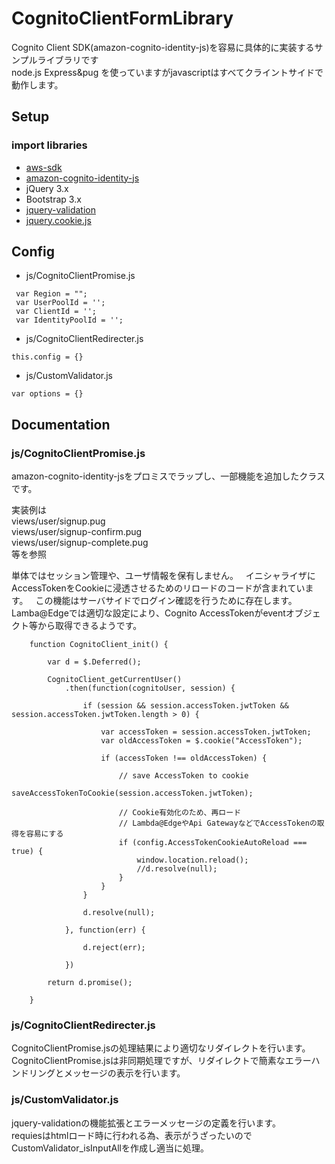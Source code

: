# CognitoClientFormLibrary
  
Cognito Client SDK(amazon-cognito-identity-js)を容易に具体的に実装するサンプルライブラリです  
node.js Express&pug を使っていますがjavascriptはすべてクライントサイドで動作します。  
  
## Setup

### import libraries
* [aws-sdk](https://github.com/aws/aws-sdk-js)
* [amazon-cognito-identity-js](https://github.com/aws/amazon-cognito-identity-js)
* jQuery 3.x
* Bootstrap 3.x
* [jquery-validation](https://github.com/jquery-validation/jquery-validation)
* [jquery.cookie.js](https://github.com/carhartl/jquery-cookie)

## Config

* js/CognitoClientPromise.js

```
 var Region = "";
 var UserPoolId = '';
 var ClientId = '';
 var IdentityPoolId = '';
```

* js/CognitoClientRedirecter.js

```
this.config = {}
```

* js/CustomValidator.js

```
var options = {}
```

## Documentation

### js/CognitoClientPromise.js
  
amazon-cognito-identity-jsをプロミスでラップし、一部機能を追加したクラスです。  
  
実装例は  
views/user/signup.pug  
views/user/signup-confirm.pug  
views/user/signup-complete.pug  
等を参照  
  
単体ではセッション管理や、ユーザ情報を保有しません。  
イニシャライザにAccessTokenをCookieに浸透させるためのリロードのコードが含まれています。  
この機能はサーバサイドでログイン確認を行うために存在します。  
Lamba@Edgeでは適切な設定により、Cognito AccessTokenがeventオブジェクト等から取得できるようです。  

```
    function CognitoClient_init() {

        var d = $.Deferred();

        CognitoClient_getCurrentUser()
            .then(function(cognitoUser, session) {

                if (session && session.accessToken.jwtToken && session.accessToken.jwtToken.length > 0) {

                    var accessToken = session.accessToken.jwtToken;
                    var oldAccessToken = $.cookie("AccessToken");

                    if (accessToken !== oldAccessToken) {

                        // save AccessToken to cookie
                        saveAccessTokenToCookie(session.accessToken.jwtToken);

                        // Cookie有効化のため、再ロード
                        // Lambda@EdgeやApi GatewayなどでAccessTokenの取得を容易にする
                        if (config.AccessTokenCookieAutoReload === true) {
                            window.location.reload();
                            //d.resolve(null);
                        }
                    }
                }

                d.resolve(null);

            }, function(err) {

                d.reject(err);

            })

        return d.promise();

    }
```

### js/CognitoClientRedirecter.js
  
CognitoClientPromise.jsの処理結果により適切なリダイレクトを行います。  
CognitoClientPromise.jsは非同期処理ですが、リダイレクトで簡素なエラーハンドリングとメッセージの表示を行います。  
  
### js/CustomValidator.js
  
jquery-validationの機能拡張とエラーメッセージの定義を行います。  
requiesはhtmlロード時に行われる為、表示がうざったいのでCustomValidator_isInputAllを作成し適当に処理。  

